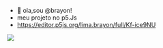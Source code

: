 - 👋 ola,sou @brayon!
- meu projeto no p5.Js
- https://editor.p5js.org/lima.brayon/full/Kf-ice9NU

![](https://tenor.com/pt-BR/view/marcelo544rj-gif-21220535)











